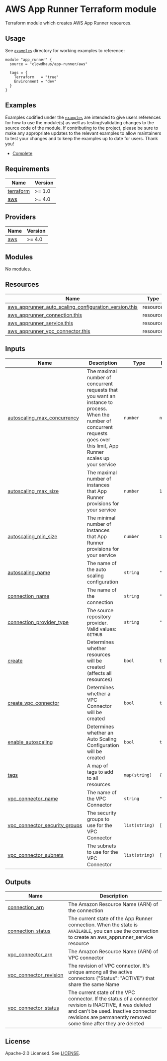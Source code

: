 # AWS App Runner Terraform module

Terraform module which creates AWS App Runner resources.

## Usage

See [`examples`](https://github.com/clowdhaus/terraform-aws-app-runner/tree/main/examples) directory for working examples to reference:

```hcl
module "app_runner" {
  source = "clowdhaus/app-runner/aws"

  tags = {
    Terraform   = "true"
    Environment = "dev"
  }
}
```

## Examples

Examples codified under the [`examples`](https://github.com/clowdhaus/terraform-aws-app-runner/tree/main/examples) are intended to give users references for how to use the module(s) as well as testing/validating changes to the source code of the module. If contributing to the project, please be sure to make any appropriate updates to the relevant examples to allow maintainers to test your changes and to keep the examples up to date for users. Thank you!

- [Complete](https://github.com/clowdhaus/terraform-aws-app-runner/tree/main/examples/complete)

<!-- BEGINNING OF PRE-COMMIT-TERRAFORM DOCS HOOK -->
## Requirements

| Name | Version |
|------|---------|
| <a name="requirement_terraform"></a> [terraform](#requirement\_terraform) | >= 1.0 |
| <a name="requirement_aws"></a> [aws](#requirement\_aws) | >= 4.0 |

## Providers

| Name | Version |
|------|---------|
| <a name="provider_aws"></a> [aws](#provider\_aws) | >= 4.0 |

## Modules

No modules.

## Resources

| Name | Type |
|------|------|
| [aws_apprunner_auto_scaling_configuration_version.this](https://registry.terraform.io/providers/hashicorp/aws/latest/docs/resources/apprunner_auto_scaling_configuration_version) | resource |
| [aws_apprunner_connection.this](https://registry.terraform.io/providers/hashicorp/aws/latest/docs/resources/apprunner_connection) | resource |
| [aws_apprunner_service.this](https://registry.terraform.io/providers/hashicorp/aws/latest/docs/resources/apprunner_service) | resource |
| [aws_apprunner_vpc_connector.this](https://registry.terraform.io/providers/hashicorp/aws/latest/docs/resources/apprunner_vpc_connector) | resource |

## Inputs

| Name | Description | Type | Default | Required |
|------|-------------|------|---------|:--------:|
| <a name="input_autoscaling_max_concurrency"></a> [autoscaling\_max\_concurrency](#input\_autoscaling\_max\_concurrency) | The maximal number of concurrent requests that you want an instance to process. When the number of concurrent requests goes over this limit, App Runner scales up your service | `number` | `null` | no |
| <a name="input_autoscaling_max_size"></a> [autoscaling\_max\_size](#input\_autoscaling\_max\_size) | The maximal number of instances that App Runner provisions for your service | `number` | `1` | no |
| <a name="input_autoscaling_min_size"></a> [autoscaling\_min\_size](#input\_autoscaling\_min\_size) | The minimal number of instances that App Runner provisions for your service | `number` | `1` | no |
| <a name="input_autoscaling_name"></a> [autoscaling\_name](#input\_autoscaling\_name) | The name of the auto scaling configuration | `string` | `""` | no |
| <a name="input_connection_name"></a> [connection\_name](#input\_connection\_name) | The name of the connection | `string` | `""` | no |
| <a name="input_connection_provider_type"></a> [connection\_provider\_type](#input\_connection\_provider\_type) | The source repository provider. Valid values: `GITHUB` | `string` | `"GITHUB"` | no |
| <a name="input_create"></a> [create](#input\_create) | Determines whether resources will be created (affects all resources) | `bool` | `true` | no |
| <a name="input_create_vpc_connector"></a> [create\_vpc\_connector](#input\_create\_vpc\_connector) | Determines whether a VPC Connector will be created | `bool` | `true` | no |
| <a name="input_enable_autoscaling"></a> [enable\_autoscaling](#input\_enable\_autoscaling) | Determines whether an Auto Scaling Configuration will be created | `bool` | `true` | no |
| <a name="input_tags"></a> [tags](#input\_tags) | A map of tags to add to all resources | `map(string)` | `{}` | no |
| <a name="input_vpc_connector_name"></a> [vpc\_connector\_name](#input\_vpc\_connector\_name) | The name of the VPC Connector | `string` | `""` | no |
| <a name="input_vpc_connector_security_groups"></a> [vpc\_connector\_security\_groups](#input\_vpc\_connector\_security\_groups) | The security groups to use for the VPC Connector | `list(string)` | `[]` | no |
| <a name="input_vpc_connector_subnets"></a> [vpc\_connector\_subnets](#input\_vpc\_connector\_subnets) | The subnets to use for the VPC Connector | `list(string)` | `[]` | no |

## Outputs

| Name | Description |
|------|-------------|
| <a name="output_connection_arn"></a> [connection\_arn](#output\_connection\_arn) | The Amazon Resource Name (ARN) of the connection |
| <a name="output_connection_status"></a> [connection\_status](#output\_connection\_status) | The current state of the App Runner connection. When the state is `AVAILABLE`, you can use the connection to create an aws\_apprunner\_service resource |
| <a name="output_vpc_connector_arn"></a> [vpc\_connector\_arn](#output\_vpc\_connector\_arn) | The Amazon Resource Name (ARN) of VPC connector |
| <a name="output_vpc_connector_revision"></a> [vpc\_connector\_revision](#output\_vpc\_connector\_revision) | The revision of VPC connector. It's unique among all the active connectors ("Status": "ACTIVE") that share the same Name |
| <a name="output_vpc_connector_status"></a> [vpc\_connector\_status](#output\_vpc\_connector\_status) | The current state of the VPC connector. If the status of a connector revision is INACTIVE, it was deleted and can't be used. Inactive connector revisions are permanently removed some time after they are deleted |
<!-- END OF PRE-COMMIT-TERRAFORM DOCS HOOK -->

## License

Apache-2.0 Licensed. See [LICENSE](https://github.com/clowdhaus/terraform-aws-app-runner/blob/main/LICENSE).
